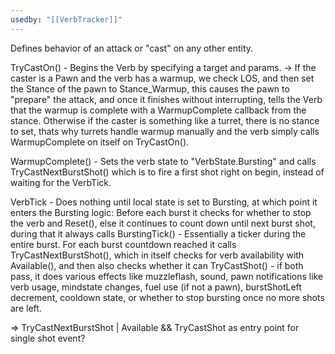 ```yaml
---
usedby: "[[VerbTracker]]"
---
```



Defines behavior of an attack or "cast" on any other entity.

TryCastOn() - Begins the Verb by specifying a target and params.
-> If the caster is a Pawn and the verb has a warmup, we check LOS, and then set the Stance of the pawn to Stance_Warmup, this causes the pawn to "prepare" the attack, and once it finishes without interrupting, tells the Verb that the warmup is complete with a WarmupComplete callback from the stance.
Otherwise if the caster is something like a turret, there is no stance to set, thats why turrets handle warmup manually and the verb simply calls WarmupComplete on itself on TryCastOn().

WarmupComplete() - Sets the verb state to "VerbState.Bursting" and calls TryCastNextBurstShot() which is to fire a first shot right on begin, instead of waiting for the VerbTick.

VerbTick - Does nothing until local state is set to Bursting, at which point it enters the Bursting logic:
Before each burst it checks for whether to stop the verb and Reset(), else it continues to count down until next burst shot, during that it always calls BurstingTick() - Essentially a ticker during the entire burst.
For each burst countdown reached it calls TryCastNextBurstShot(), which in itself checks for verb availability with Available(), and then also checks whether it can TryCastShot() - if both pass, it does various effects like muzzleflash, sound, pawn notifications like verb usage, mindstate changes, fuel use (if not a pawn), burstShotLeft decrement, cooldown state, or whether to stop bursting once no more shots are left.

=> TryCastNextBurstShot | Available && TryCastShot as entry point for single shot event?
